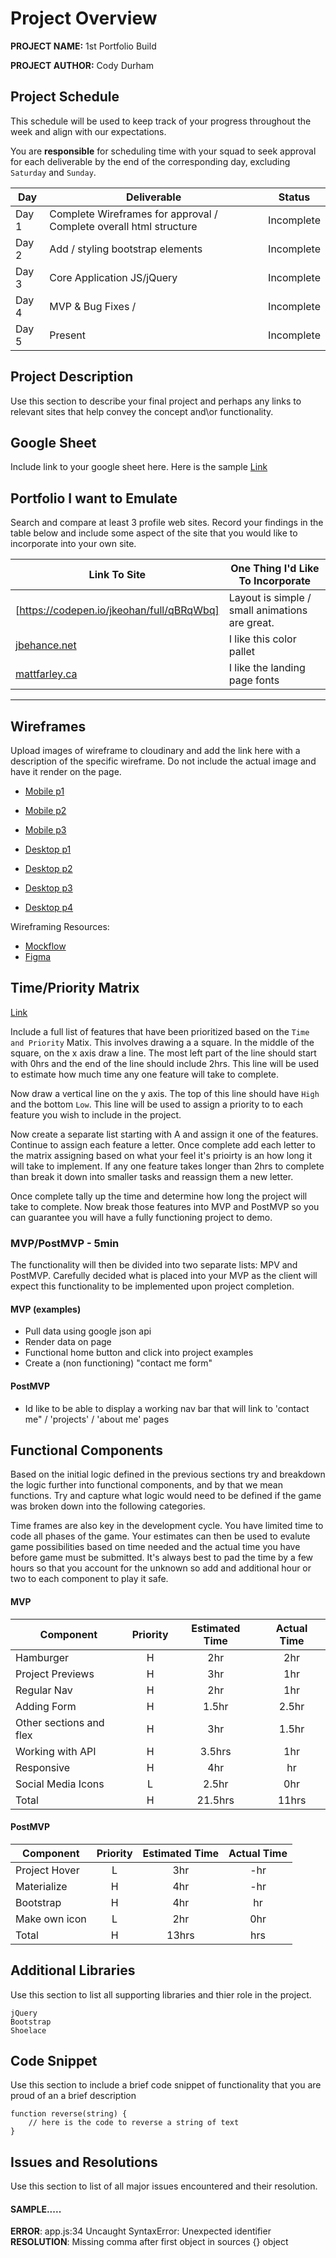 # Project Overview

**PROJECT NAME:** 1st Portfolio Build

**PROJECT AUTHOR:** Cody Durham

## Project Schedule

This schedule will be used to keep track of your progress throughout the week and align with our expectations.  

You are **responsible** for scheduling time with your squad to seek approval for each deliverable by the end of the corresponding day, excluding `Saturday` and `Sunday`.

|  Day | Deliverable | Status
|---|---| ---|
|Day 1| Complete Wireframes for approval / Complete overall html structure | Incomplete
|Day 2| Add / styling bootstrap elements | Incomplete
|Day 3| Core Application JS/jQuery | Incomplete
|Day 4| MVP & Bug Fixes / | Incomplete
|Day 5| Present | Incomplete


## Project Description

Use this section to describe your final project and perhaps any links to relevant sites that help convey the concept and\or functionality.

## Google Sheet

Include link to your google sheet here.  Here is the sample [Link](https://docs.google.com/spreadsheets/d/1j85QSABivRQO2ZJQvY48sfWTUv_2jky5JM7abbd6duo/edit#gid=0) 

## Portfolio I want to Emulate

Search and compare at least 3 profile web sites.  Record your findings in the table below and include some aspect of the site that you would like to incorporate into your own site.

Link To Site  | One Thing I'd Like To Incorporate | 
| ------------- | ------------- |
| [https://codepen.io/jkeohan/full/qBRqWbq] | Layout is simple / small animations are great.
|[jbehance.net](https://www.behance.net/gallery/112690645/Web-design-for-the-photographer?tracking_source=search_projects_recommended%7Cportfolio%20web%20design) |  I like this  color pallet |
| [mattfarley.ca](https://carlynicholson.github.io/portfolio/) |  I like the landing page fonts

---

## Wireframes

Upload images of wireframe to cloudinary and add the link here with a description of the specific wireframe. Do not include the actual image and have it render on the page.  

- [Mobile p1](https://res.cloudinary.com/dhad6e9gj/image/upload/v1618187892/Portfolio%20Project/Portfolio_Wireframes_1-01_wooeph.jpg)
- [Mobile p2](https://res.cloudinary.com/dhad6e9gj/image/upload/v1618187888/Portfolio%20Project/Portfolio_Wireframes_2-02_q1b6ec.jpg)
- [Mobile p3](https://res.cloudinary.com/dhad6e9gj/image/upload/v1618187883/Portfolio%20Project/Portfolio_Wireframes_3-03_kzhjoo.jpg)

- [Desktop p1](https://res.cloudinary.com/dhad6e9gj/image/upload/v1618187879/Portfolio%20Project/Portfolio_Wireframes_4-04_qt8vgp.jpg)
- [Desktop p2](https://res.cloudinary.com/dhad6e9gj/image/upload/v1618187875/Portfolio%20Project/Portfolio_Wireframes_5-05_yebymt.jpg)
- [Desktop p3](https://res.cloudinary.com/dhad6e9gj/image/upload/v1618187870/Portfolio%20Project/Portfolio_Wireframes_6-06_nwicch.jpg)
- [Desktop p4](https://res.cloudinary.com/dhad6e9gj/image/upload/v1618187865/Portfolio%20Project/Portfolio_Wireframes_7-07_tgijbt.jpg)


Wireframing Resources:

- [Mockflow](https://mockflow.com/app/#Wireframe)
- [Figma](https://www.figma.com/)


## Time/Priority Matrix 

[Link](https://res.cloudinary.com/dhad6e9gj/image/upload/v1618188165/Portfolio%20Project/Project1_time_priority_matrix-01_uzsa81.jpg)

Include a full list of features that have been prioritized based on the `Time and Priority` Matix.  This involves drawing a a square.  In the middle of the square, on the x axis draw a line.  The most left part of the line should start with 0hrs and the end of the line should include 2hrs.  This line will be used to estimate how much time any one feature will take to complete. 

Now draw a vertical line on the y axis.  The top of this line should have `High` and the bottom `Low`.  This line will be used to assign a priority to to each feature you wish to include in the project.  

Now create a separate list starting with A and assign it one of the features.  Continue to assign each feature a letter.  Once complete add each letter to the matrix assigning based on what your feel it's prioirty is an how long it will take to implement. If any one feature takes longer than 2hrs to complete than break it down into smaller tasks and reassign them a new letter. 

Once complete tally up the time and determine how long the project will take to complete. Now break those features into MVP and PostMVP so you can guarantee you will have a fully functioning project to demo. 

### MVP/PostMVP - 5min

The functionality will then be divided into two separate lists: MPV and PostMVP.  Carefully decided what is placed into your MVP as the client will expect this functionality to be implemented upon project completion.  

#### MVP (examples)

- Pull data using google json api
- Render data on page 
- Functional home button and click into project examples
- Create a (non functioning) "contact me form"

#### PostMVP 

- Id like to be able to display a working nav bar that will link to 'contact me" / 'projects' / 'about me'  pages

## Functional Components

Based on the initial logic defined in the previous sections try and breakdown the logic further into functional components, and by that we mean functions.  Try and capture what logic would need to be defined if the game was broken down into the following categories.

Time frames are also key in the development cycle.  You have limited time to code all phases of the game.  Your estimates can then be used to evalute game possibilities based on time needed and the actual time you have before game must be submitted. It's always best to pad the time by a few hours so that you account for the unknown so add and additional hour or two to each component to play it safe.

#### MVP
| Component | Priority | Estimated Time | Actual Time |
| --- | :---: |  :---: | :---: | 
| Hamburger | H | 2hr | 2hr |
| Project Previews | H | 3hr | 1hr |
| Regular Nav | H | 2hr | 1hr |  
| Adding Form | H | 1.5hr|  2.5hr | 
| Other sections and flex| H | 3hr | 1.5hr|
| Working with API | H | 3.5hrs|  1hr | 
| Responsive | H | 4hr | hr | 2hr |
| Social Media Icons | L | 2.5hr |  0hr |
| Total | H | 21.5hrs| 11hrs |

#### PostMVP
| Component | Priority | Estimated Time | Actual Time |
| --- | :---: |  :---: | :---: | 
| Project Hover | L | 3hr | -hr |0 hr |
| Materialize | H | 4hr | -hr | ? hr |
| Bootstrap | H | 4hr | hr |
| Make own icon | L | 2hr | 0hr |
| Total | H | 13hrs| hrs |

## Additional Libraries
 Use this section to list all supporting libraries and thier role in the project. 
```
jQuery
Bootstrap
Shoelace
```

## Code Snippet

Use this section to include a brief code snippet of functionality that you are proud of an a brief description  

```
function reverse(string) {
	// here is the code to reverse a string of text
}
```

## Issues and Resolutions
 Use this section to list of all major issues encountered and their resolution.

#### SAMPLE.....
**ERROR**: app.js:34 Uncaught SyntaxError: Unexpected identifier                                
**RESOLUTION**: Missing comma after first object in sources {} object